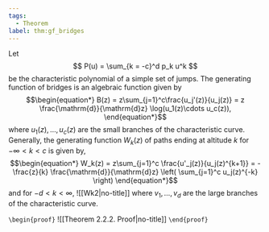 ```yaml
---
tags:
  - Theorem
label: thm:gf_bridges
---
```

Let 
$$
P(u) = \sum_{k = -c}^d p_k u^k
$$ 
be the characteristic polynomial of a simple set of jumps.
The generating function of bridges is an algebraic function given by 
$$\begin{equation*}
B(z) = z\sum_{j=1}^c\frac{u_j'(z)}{u_j(z)} = z \frac{\mathrm{d}}{\mathrm{d}z} \log(u_1(z)\cdots u_c(z)),
\end{equation*}$$
where $u_1(z),\dots,u_c(z)$ are the small branches of the characteristic curve.
Generally, the generating function $W_k(z)$ of paths ending at altitude $k$ for $-\infty < k < c$ is given by,
$$\begin{equation*}
W_k(z) = z\sum_{j=1}^c \frac{u'_j(z)}{u_j(z)^{k+1}} = 
-\frac{z}{k} \frac{\mathrm{d}}{\mathrm{d}z}
\left(
\sum_{j=1}^c u_j(z)^{-k}
\right)
\end{equation*}$$
and for $-d < k < \infty$,
![[Wk2|no-title]]
where $v_1, \dots, v_d$ are the large branches of the characteristic curve.

`\begin{proof}`
![[Theorem 2.2.2. Proof|no-title]]
`\end{proof}`
